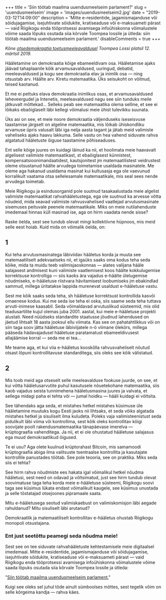 +++
title = 'Siin töötab maailma uuendusmeelseim parlament?'
slug = 'uuendusmeelseim'
image = 'images/uuendusmeelseim2.jpg'
date = "2019-03-12T14:09:00"
description = 'Mitte e-residentide, jagamismajanduse või sõidujagamise, isejuhtivate sõidukite, kratiseaduse või e-maksuameti pärast — vaid Riigikogu enda tööprotsessi avamisega infoühiskonna võimalustele võime saada lõpuks osutada siia kõrvale Toompea lossile ja ütleda: siin töötab maailma uuendusmeelseim parlament.'
disableComments = true
+++

_Kõne [otsedemokraatia toetusmeeleavaldusel](https://www.facebook.com/events/614086689039081/) Toompea Lossi platsil 12. märtsil 2019._

Hääletamine on demokraatia kõige ebameeldivam osa. Hääletamise ajaks jäävad tahaplaanile kõik arvamusavaldused, uuringud, debatid, meeleavaldused ja kogu see demokraatia elav ja inimlik osa — ning otsustab arv. Häälte arv. Kiretu matemaatika. Üks seisukoht on võitnud, teised kaotanud.

Et me ei pettuks elava demokraatia inimlikus osas, et arvamusavaldused leheveergudel ja Intenetis, meeleavaldused nagu see siin tunduks meile jätkuvalt mõttekad... Selleks peab see matemaatika olema selline, et see ei lõikaks ebaõiglaselt läbi kellegi võimalusi meie ühist tulevikku suunata.

Üks asi on see, et meie noore demokraatia väljenduseks iseseisvuse taastamise järgselt on algeline matemaatika, mis lõikab ühiskondliku arvamuse üpris valusalt läbi iga nelja aasta tagant ja jätab meid valimiste vaheliseks ajaks haavu lakkuma. Selle vastu on hea vahend siduvate rahva algatatud hääletuste õiguse taastamine põhiseaduses.

Ent selle kõige juures on kuidagi läinud ka nii, et hoolimata meie haavavalt algelisest valimiste matemaatikast, st ebaõiglasest künnistest, kompensatsioonimandaatidest, kautsjonitest jm matemaatilistest veidrustest oleme otsustanud häälte arvudega toimetamise usaldada masinatele. Me oleme aga hakanud usaldama masinat kui kultusasja ega ole vaevunud korralikult vaatama otsa sellelesamale matemaatikale, mis seal sees nende arvudega toimetab.

Meie Riigikogu ja esindusorganid pole suutnud tasakaalustada meie algelist valimiste matemaatikat rahvahääletustega, ega ole suutnud ka arvesse võtta nõudeid, mida seavad valimiste rahvusvahelised vaatlejad arvutusmasinate sisemuses peituvale peenele matemaatikale. Miks on meie nutilahenduste imedemaal hinnas küll masinad ise, aga on hirm vaadata nende sisse?

Raske öelda, sest see tundub olevat mingi kollektiivne hüpnoos, mis meid selle eest hoiab. Kuid mida on võimalik öelda, on:

## 1

Kui teha arvutusmasinatega läbiviidav hääletus korda ja muuta see matemaatiliselt adekvaatseks nii, et igaüks saaks oma kodus teha seda kõike, mida ta muidu teeb valimisjaoskonnas — alates valijana hääle salajasest andmisest kuni valimiste vaatlemisest koos häälte kokkulugemise korrektsuse kontrolliga — siis kaoks ära vajadus e-häälte ülelugemise nõudmiseks, e-hääletuse riistvara hävitamisest loobumiseks jm ebakindlad sammud, millega üritatakse lappida murenevat usaldust e-hääletuse vastu.

Sest me kõik saaks seda teha, sh hääletuse korrektsust kontrollida kasvõi omaenese kodus. Kui me seda ise teha ei oska, siis saame seda teha tuttava arvuti-inimese kaasabil. Seda võimaldavad arvutuslikud süsteemid, mis olid teadusartilite kujul olemas juba 2001. aastal, kui meie e-hääletuse projekti alustati. Need nüüdseks standardite staatusse jõudnud lahendused on jäetud lihtsalt 18 aasta jooksul ellu viimata. Kas see on pahatahtlikkus või on siin taga soov jätta hääletuse läbiviijatele n-ö viimane õlekõrs, millega pääseda hädavajadusel hääletuse paratamatust ebameeldivusest allajäämise korral — seda me ei tea...

Me teame aga, et kui viia e-hääletus kooskõlla rahvusvaheliselt nõutud otsast lõpuni kontrollitavuse standarditega, siis oleks see kõik välistatud.

## 2

Mis toob meid aga otseselt selle meeleavalduse fookuse juurde, on see, et kui võtta hääletusarvutite puhul kasutusele nõuetekohane matemaatika, siis kaob vajadus seista tunnimehena hääletusmasina juures ja valvata, et sellega midagi paha ei tehta või — jumal hoidku — hääli kuidagi ei võltsita.

See tähendaks aga seda, et mistahes hetkel mistahes küsimuse üle hääletamine muutuks kogu Eesti jaoks nii lihtsaks, et seda võiks algatada mistahes hetkel ja sisuliselt ilma kuludeta. Poleks vaja valimisteenistust seda pidulikult läbi viima või kontrollima, sest kõik oleks kontrollitav kõigi soovijate poolt rakendusmatemaatika tänapäevase imerelva — krüptograafia vahenditega. Ja nii, et ei ole ohustatud hääletuse salajasus ega muud demokraatlikud õigused.

Te ei usu? Aga olete kuulnud krüptorahast Bitcoin, mis samamoodi krüptograafia abiga ilma valitsuste tsentraalse kontrollita ja kasutajate kontrollile panustades töötab. See pole teooria, see on praktika. Miks seda siis ei tehta?

See hirm rahva nõudmiste ees hakata igal võimalikul hetkel nõudma hääletusi, sest need on odavad ja võltsimatud, just see hirm tundub olevat soovimatuse taga teha korda meie e-hääletuse süsteemi, Riigikogu soovi taga see küsimus lükata endast võimalikult kaugele, see küsimus unustada ja selle tõstatajad otsejoones pipramaale saata.

Mitu e-hääletusega seotud valimiskaebust on valimiskomisjon läbi aegade rahuldanud? Mitu sisuliselt läbi arutanud? 

Demokraatlik ja matemaatiliselt kontrollitav e-hääletus ohustab Riigikogu monopoli otsustajana.

### Ent just seetõttu peamegi seda nõudma meie!

Sest see on tee siduvate rahvahääletuste kehtestamisele meie digitaalsel imedemaal. Mitte e-residentide, jagamismajanduse või sõidujagamise, isejuhtivate sõidukite, kratiseaduse või e-maksuameti pärast — vaid Riigikogu enda tööprotsessi avamisega infoühiskonna võimalustele võime saada lõpuks osutada siia kõrvale Toompea lossile ja ütleda:

"[Siin töötab maailma uuendusmeelseim parlament.](https://tv.postimees.ee/3660835/galerii-ja-video-jagamismajanduse-pooldajad-avaldasid-toompeal-meelt?gallery=74405&image=5278949)"

Kuigi see oleks sel juhul tõde ainult sümboolses mõttes, sest tegelik võim on selle kõrgeima kandja — rahva käes.
